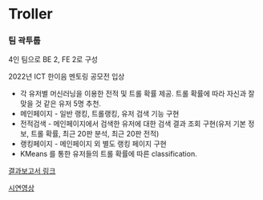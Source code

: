 # Troller

### 팀 곽투룹
4인 팀으로 BE 2, FE 2로 구성


2022년 ICT 한이음 멘토링 공모전 입상
- 각 유저별 머신러닝을 이용한 전적 및 트롤 확률 제공. 트롤 확률에 따라 자신과 잘 맞을 것 같은 유저 5명 추천.
- 메인페이지 - 일반 랭킹, 트롤랭킹, 유저 검색 기능 구현
- 전적검색 - 메인페이지에서 검색한 유저에 대한 검색 결과 조회 구현(유저 기본 정보, 트롤 확률, 최근 20판 분석, 최근 20판 전적)
- 랭킹페이지 - 메인페이지 외 별도 랭킹 페이지 구현
- KMeans 를 통한 유저들의 트롤 확률에 따른 classification.

[결과보고서 링크](https://www.hanium.or.kr/html/skin/doc.html?fn=20221123101642459.hwp&rs=/html/synap/)

[시연영상](https://www.youtube.com/watch?v=vtUlxVK2w5E)
